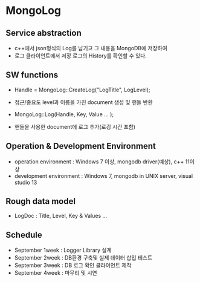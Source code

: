 # MongoLog

## Service abstraction
 * c++에서 json형식의 Log를 남기고 그 내용을 MongoDB에 저장하여
 * 로그 클라이언트에서 저장 로그의 History를 확인할 수 있다.

## SW functions
 * Handle = MongoLog::CreateLog("LogTitle", LogLevel);
  - 접근/중요도 level과 이름을 가진 document 생성 및 핸들 반환
 * MongoLog::Log(Handle, Key, Value ... );
  - 핸들을 사용한 document에 로그 추가(로깅 시간 포함)

## Operation & Development Environment
 * operation environment : Windows 7 이상, mongodb driver(예상), c++ 11이상
 * development environment : Windows 7, mongodb in UNIX server, visual studio 13

## Rough data model
 * LogDoc : Title, Level, Key & Values ...

## Schedule
 * September 1week : Logger Library 설계
 * September 2week : DB환경 구축및 실제 데이터 삽입 테스트
 * September 3week : DB 로그 확인 클라이언트 제작
 * September 4week : 마무리 및 시연
